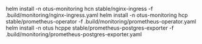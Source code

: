 helm install -n otus-monitoring hcn stable/nginx-ingress -f .build/monitoring/nginx-ingress.yaml
helm install -n otus-monitoring hcp stable/prometheus-operator -f .build/monitoring/prometheus-operator.yaml
helm install -n otus hcppe stable/prometheus-postgres-exporter -f .build/monitoring/prometheus-postgres-exporter.yaml 
